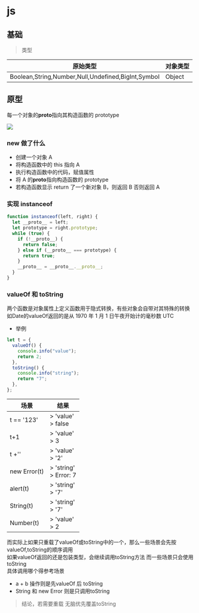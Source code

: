 # js

## 基础

> 类型

| 原始类型                                           | 对象类型 |
| -------------------------------------------------- | -------- |
| Boolean,String,Number,Null,Undefined,BigInt,Symbol | Object   |

## 原型

每一个对象的**proto**指向其构造函数的 prototype

<img src="https://developer.ibm.com/developer/articles/1306-jiangjj-jsinstanceof/nl/zh/images/figure1.jpg">

### new 做了什么

- 创建一个对象 A
- 将构造函数中的 this 指向 A
- 执行构造函数中的代码，赋值属性
- 将 A 的**proto**指向构造函数的 prototype
- 若构造函数显示 return 了一个新对象 B，则返回 B 否则返回 A

### 实现 instanceof

```js
function instanceof(left, right) {
  let __proto__ = left;
  let prototype = right.prototype;
  while (true) {
    if (!__proto__) {
      return false;
    } else if (__proto__ === prototype) {
      return true;
    }
    __proto__ = __proto__.__proto__;
  }
}
```

### valueOf 和 toString
 两个函数是对象属性上定义函数用于隐式转换，有些对象会自带对其特殊的转换  
 如Date的valueOf返回的是从 1970 年 1 月 1 日午夜开始计的毫秒数 UTC

- 举例

```js
let t = {
  valueOf() {
    console.info("value");
    return 2;
  },
  toString() {
    console.info("string");
    return "7";
  },
};
```

| 场景         | 结果                      |
| ------------ | ------------------------- |
| t == '123'   | > 'value'<br> > false     |
| t+1          | > 'value'<br> > 3         |
| t +''        | > 'value'<br> > '2'       |
| new Error(t) | > 'string'<br> > Error: 7 |
| alert(t)     | > 'string'<br> > '7'      |
| String(t)    | > 'string'<br> > '7'      |
| Number(t)    | > 'value'<br> > 2         |

而实际上如果只重载了valueOf或toString中的一个，那么一些场景会先按valueOf,toString的顺序调用  
如果valueOf返回的还是包装类型，会继续调用toString方法
而一些场景只会使用toString  
具体调用哪个得参考场景  
- a + b 操作则是先valueOf 后 toString
- String 和 new Error 则是只调用toString  
> 结论，若需要重载 无脑优先覆盖toString